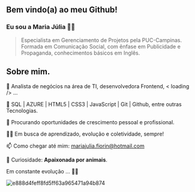 ## Bem vindo(a) ao meu Github!

### Eu sou a Maria Júlia 👋🏻
  
>  Especialista em Gerenciamento de Projetos pela PUC-Campinas.
>  Formada em Comunicação Social, com ênfase em Publicidade e Propaganda, conhecimentos básicos em Inglês.



## Sobre mim.
🔭  Analista de negócios na área de TI, desenvolvedora Frontend, < loading /> ...

🌱 SQL | AZURE | HTML5 | CSS3 | JavaScript | Git | Github, entre outras Tecnologias.

🔎  Procurando oportunidades de crescimento pessoal e profissional.

✌🏻  Em busca de aprendizado, evolução e coletividade, sempre!

📫  Como chegar até mim:  [mariajulia.fiorin@hotmail.com](mailto:mariajulia.fiorin@hotmail.com)

🐶  Curiosidade: **Apaixonada por animais**.

Em constante evolução ...  🙏🏻  

![e888d4feff8fd5ff63a965471a94b874](https://user-images.githubusercontent.com/97350806/170828408-46ab2e95-2a7a-44e1-a890-11114b58c040.gif)

